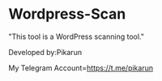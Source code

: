# Wordpress-Scan
 "This tool is a WordPress scanning tool."

 Developed by:Pikarun

 My Telegram Account=https://t.me/pikarun
